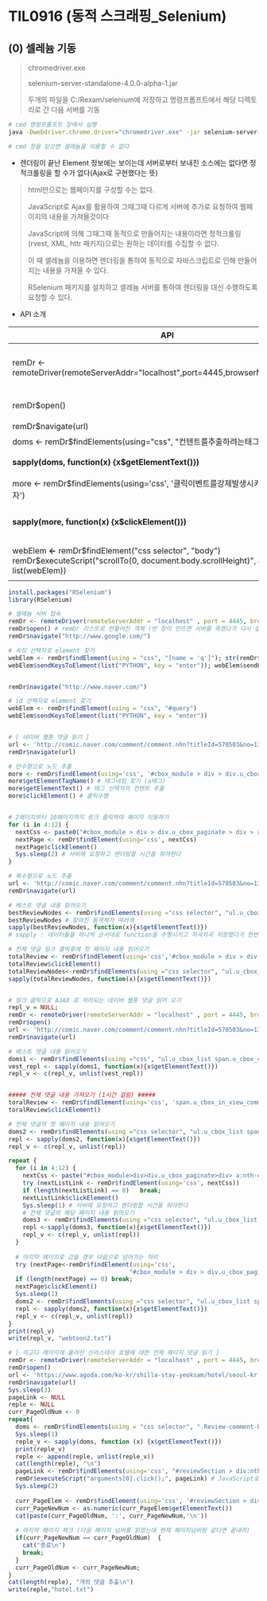 # TIL0916 (동적 스크래핑_Selenium)

## (0) 셀레늄 기동

> chromedriver.exe
>
> selenium-server-standalone-4.0.0-alpha-1.jar
>
> 두개의 파일을 C:/Rexam/selenium에 저장하고 명령프롬프트에서 해당 디렉토리로 간 다음 서버를 기동

```bash
# cmd 명령프롬프트 창에서 실행
java -Dwebdriver.chrome.driver="chromedriver.exe" -jar selenium-server-standalone-4.0.0-alpha-1.jar -port 4445

# cmd 창을 닫으면 셀레늄을 이용할 수 없다
```



- 렌더링이 끝난 Element 정보에는 보이는데 서버로부터 보내진 소스에는 없다면 정적크롤링을 할 수가 없다(Ajax로 구현했다는 뜻)

> html만으로는 웹페이지를 구성할 수는 없다. 
>
> JavaScript로 Ajax를 활용하여 그때그때 다르게 서버에 추가로 요청하여 웹페이지의 내용을 가져올것이다
>
> JavaScript에 의해 그때그때 동적으로 만들어지는 내용이라면 정적크롤링(rvest, XML, httr 패키지)으로는 원하는 데이터를 수집할 수 없다. 
>
> 이 때 셀레늄을 이용하면 렌더링을 통하여 동적으로 자바스크립트로 인해 만들어지는 내용을 가져올 수 있다.
>
> RSelenium 패키지를 설치하고 셀레늄 서버를 통하여 렌더링을 대신 수행하도록 요청할 수 있다.



- API 소개

| API                                                          | 뜻                                                 |
| ------------------------------------------------------------ | -------------------------------------------------- |
| remDr <- remoteDriver(remoteServerAddr="localhost",port=4445,browserName="chrome") | Selenium  서버에 접속하고   remoteDriver 객체 리턴 |
| remDr$open()                                                 | 크롬브라우저 오픈                                  |
| remDr$navigate(url)                                          | 페이지 렌더링                                      |
| doms <- remDr$findElements(using="css", "컨텐트를추출하려는태그의선택자") | 태그들을 찾자                                      |
| **sapply(doms, function(x) {x$getElementText()})**           | 찾아진 태그들의 컨텐트 추출                        |
| more  <- remDr$findElements(using='css', '클릭이벤트를강제발생시키려는태그의선택자') | 태그를 찾자                                        |
| **sapply(more, function(x) {x$clickElement()})**             | 찾아진 태그에 클릭 이벤트 발생                     |
| webElem **<-** remDr$findElement("css selector",  "body")                                       remDr$executeScript("scrollTo(0, document.body.scrollHeight)", args **=**                                                     list(webElem)) | 페이지를 아래로 내리는(스크롤)    효과             |



```R
install.packages("RSelenium")
library(RSelenium)

# 셀레늄 서버 접속
remDr <- remoteDriver(remoteServerAddr = "localhost" , port = 4445, browserName = "chrome"); str(remDr)
remDr$open() # remDr 리스트로 만들어진 객체 (빈 창이 안뜨면 서버를 죽였다가 다시 실행)
remDr$navigate("http://www.google.com/")

# 속성 선택자로 element 찾기
webElem <- remDr$findElement(using = "css", "[name = 'q']"); str(remDr$findElement) 
webElem$sendKeysToElement(list("PYTHON", key = "enter")); webElem$sendKeysToElement


remDr$navigate("http://www.naver.com/")

# id 선택자로 element 찾기
webElem <- remDr$findElement(using = "css", "#query")
webElem$sendKeysToElement(list("PYTHON", key = "enter"))


# [ 네이버 웹툰 댓글 읽기 ]
url <- 'http://comic.naver.com/comment/comment.nhn?titleId=570503&no=135'
remDr$navigate(url)

# 단수형으로 노드 추출
more <- remDr$findElement(using='css', '#cbox_module > div > div.u_cbox_sort > div.u_cbox_sort_option > div > ul > li:nth-child(2) > a')
more$getElementTagName() # 태그네임 찾기 (a태그)
more$getElementText() # 태그 선택자의 컨텐트 추출
more$clickElement() # 클릭수행


# 2페이지부터 10페이지까지 링크 클릭하여 페이지 이동하기 
for (i in 4:12) {
  nextCss <- paste0("#cbox_module > div > div.u_cbox_paginate > div > a:nth-child(",i,") > span")
  nextPage <- remDr$findElement(using='css', nextCss)
  nextPage$clickElement()
  Sys.sleep(2) # 서버에 요청하고 렌더링할 시간을 줘야한다
}

# 복수형으로 노드 추출 
url <- 'http://comic.naver.com/comment/comment.nhn?titleId=570503&no=135'
remDr$navigate(url)

# 베스트 댓글 내용 읽어오기
bestReviewNodes <- remDr$findElements(using ="css selector", "ul.u_cbox_list span.u_cbox_contents")
bestReviewNodes # 찾아진 돔객체가 여러개
sapply(bestReviewNodes, function(x){x$getElementText()}) 
# sapply : 데이터들을 하나씩 순서대로 function을 수행시키고 차곡차곡 저장했다가 한번에 return

# 전체 댓글 링크 클릭후에 첫 페이지 내용 읽어오기
totalReview <- remDr$findElement(using='css','#cbox_module > div > div.u_cbox_sort > div.u_cbox_sort_option > div > ul > li:nth-child(2) > a')
totalReview$clickElement()
totalReviewNodes<-remDr$findElements(using ="css selector", "ul.u_cbox_list span.u_cbox_contents")
sapply(totalReviewNodes, function(x){x$getElementText()})


# 링크 클릭으로 AJAX 로 처리되는 네이버 웹툰 댓글 읽어 오기
repl_v = NULL;
remDr <- remoteDriver(remoteServerAddr = "localhost" , port = 4445, browserName = "chrome")
remDr$open()
url <- 'http://comic.naver.com/comment/comment.nhn?titleId=570503&no=135'
remDr$navigate(url)

# 베스트 댓글 내용 읽어오기
doms1 <- remDr$findElements(using ="css", "ul.u_cbox_list span.u_cbox_contents")
vest_repl <- sapply(doms1, function(x){x$getElementText()})
repl_v <- c(repl_v, unlist(vest_repl))


##### 전체 댓글 내용 가져오기 (1시간 걸림) #####
toralReview <- remDr$findElement(using='css', 'span.u_cbox_in_view_comment')
toralReview$clickElement()

# 전체 댓글의 첫 페이지 내용 읽어오기
doms2 <- remDr$findElements(using ="css selector", "ul.u_cbox_list span.u_cbox_contents")
repl <- sapply(doms2, function(x){x$getElementText()})
repl_v <- c(repl_v, unlist(repl))

repeat {
  for (i in 4:12) {               
    nextCss <- paste("#cbox_module>div>div.u_cbox_paginate>div> a:nth-child(",i,") > span", sep="")                
    try (nextListLink <- remDr$findElement(using='css', nextCss))
    if (length(nextListLink) == 0)   break;
    nextListLink$clickElement()
    Sys.sleep(1) # 서버에 요청하고 렌더링할 시간을 줘야한다
    # 전체 댓글의 해당 페이지 내용 읽어오기
    doms3 <- remDr$findElements(using ="css selector", "ul.u_cbox_list span.u_cbox_contents")
    repl <-sapply(doms3, function(x){x$getElementText()})
    repl_v <- c(repl_v, unlist(repl))                
  }
  
  # 마지막 페이지로 갔을 경우 다음으로 넘어가는 처리
  try (nextPage<-remDr$findElement(using='css',
                                  "#cbox_module > div > div.u_cbox_paginate > div > a:nth-child(13) > span.u_cbox_cnt_page"))
  if (length(nextPage) == 0) break;
  nextPage$clickElement()
  Sys.sleep(1)
  doms2 <- remDr$findElements(using ="css selector", "ul.u_cbox_list span.u_cbox_contents")
  repl <- sapply(doms2, function(x){x$getElementText()})
  repl_v <- c(repl_v, unlist(repl))        
}
print(repl_v)
write(repl_v, "webtoon2.txt")
```



```R
# [ 아고다 페이지에 올려진 신라스테이 호텔에 대한 전체 페이지 댓글 읽기 ]
remDr <- remoteDriver(remoteServerAddr = "localhost" , port = 4445, browserName = "chrome")
remDr$open()
url <- 'https://www.agoda.com/ko-kr/shilla-stay-yeoksam/hotel/seoul-kr.html?asq=z91SVm7Yvc0eRE%2FTBXmZWCYGcVeTALbG%2FvMXOYFqqcm2JknkW25Du%2BVdjH%2FesXg8ORIaVs1PaEgwePlsVWfwf3sX%2BVNABRcMMOWSvzQ9BxqOPOsvzl8390%2BEhEylPvEiBp0eoREr2xLYHgqmk0Io4J1HYEzEOqyvdox%2BwS6yxHeonB9lh7mJsBIjSBPoMzBLFW01k%2BU8s2bGO6PcSdsu3T30HwabyNzwNYKiv%2BRDxfs%3D&hotel=699258&tick=637215342272&languageId=9&userId=bcb7ecc6-7719-465f-bf29-951e39733c66&sessionId=uouhnqjisace4freagmzbxxc&pageTypeId=7&origin=KR&locale=ko-KR&cid=-1&aid=130243&currencyCode=KRW&htmlLanguage=ko-kr&cultureInfoName=ko-KR&ckuid=bcb7ecc6-7719-465f-bf29-951e39733c66&prid=0&checkIn=2020-05-30&checkOut=2020-05-31&rooms=1&adults=1&childs=0&priceCur=KRW&los=1&textToSearch=%EC%8B%A0%EB%9D%BC%EC%8A%A4%ED%85%8C%EC%9D%B4%20%EC%97%AD%EC%82%BC%20(Shilla%20Stay%20Yeoksam)&productType=-1&travellerType=0&familyMode=off'
remDr$navigate(url)
Sys.sleep(3)
pageLink <- NULL
reple <- NULL
curr_PageOldNum <- 0
repeat{
  doms <- remDr$findElements(using = "css selector", ".Review-comment-bodyText")
  Sys.sleep(1)
  reple_v <- sapply(doms, function (x) {x$getElementText()})
  print(reple_v)
  reple <- append(reple, unlist(reple_v))
  cat(length(reple), "\n")
  pageLink <- remDr$findElements(using='css', "#reviewSection > div:nth-child(6) > div > span:nth-child(3) > i ")
  remDr$executeScript("arguments[0].click();", pageLink) # JavaScript로 클릭 발생(clickElement() 메서드 보다 에러가 적다)
  Sys.sleep(2)
  
  curr_PageElem <- remDr$findElement(using='css', '#reviewSection > div:nth-child(6) > div > span.Review-paginator-numbers > span.Review-paginator-number.Review-paginator-number--current')
  curr_PageNewNum <- as.numeric(curr_PageElem$getElementText())
  cat(paste(curr_PageOldNum, ':', curr_PageNewNum,'\n'))
  
  # 마지막 페이지 체크 (다음 페이지 넘버를 읽었는데 현재 페이지넘버랑 같다면 끝내라)
  if(curr_PageNewNum == curr_PageOldNum)  {
    cat("종료\n")
    break; 
  }
  curr_PageOldNum <- curr_PageNewNum;
}
cat(length(reple), "개의 댓글 추출\n")
write(reple,"hotel.txt")
```

